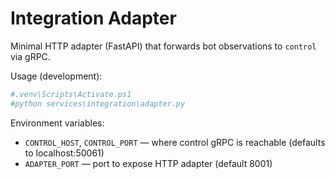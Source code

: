 # Integration Adapter

Minimal HTTP adapter (FastAPI) that forwards bot observations to `control` via gRPC.

Usage (development):

```powershell
#.venv\Scripts\Activate.ps1
#python services\integration\adapter.py
```

Environment variables:
- `CONTROL_HOST`, `CONTROL_PORT` — where control gRPC is reachable (defaults to localhost:50061)
- `ADAPTER_PORT` — port to expose HTTP adapter (default 8001)